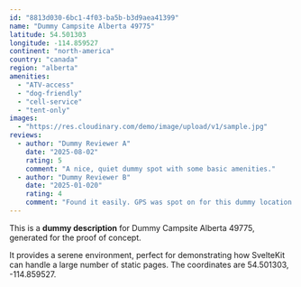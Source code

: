 ```yaml
---
id: "8813d030-6bc1-4f03-ba5b-b3d9aea41399"
name: "Dummy Campsite Alberta 49775"
latitude: 54.501303
longitude: -114.859527
continent: "north-america"
country: "canada"
region: "alberta"
amenities:
  - "ATV-access"
  - "dog-friendly"
  - "cell-service"
  - "tent-only"
images:
  - "https://res.cloudinary.com/demo/image/upload/v1/sample.jpg"
reviews:
  - author: "Dummy Reviewer A"
    date: "2025-08-02"
    rating: 5
    comment: "A nice, quiet dummy spot with some basic amenities."
  - author: "Dummy Reviewer B"
    date: "2025-01-020"
    rating: 4
    comment: "Found it easily. GPS was spot on for this dummy location."
---
```


This is a **dummy description** for Dummy Campsite Alberta 49775, generated for the proof of concept.

It provides a serene environment, perfect for demonstrating how SvelteKit can handle a large number of static pages. The coordinates are 54.501303, -114.859527.
